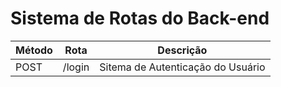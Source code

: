 # Sistema de Rotas do Back-end

| Método | Rota         | Descrição                         |
|--------|--------------|-----------------------------------|
| POST   | /login       | Sitema de Autenticação do Usuário |
